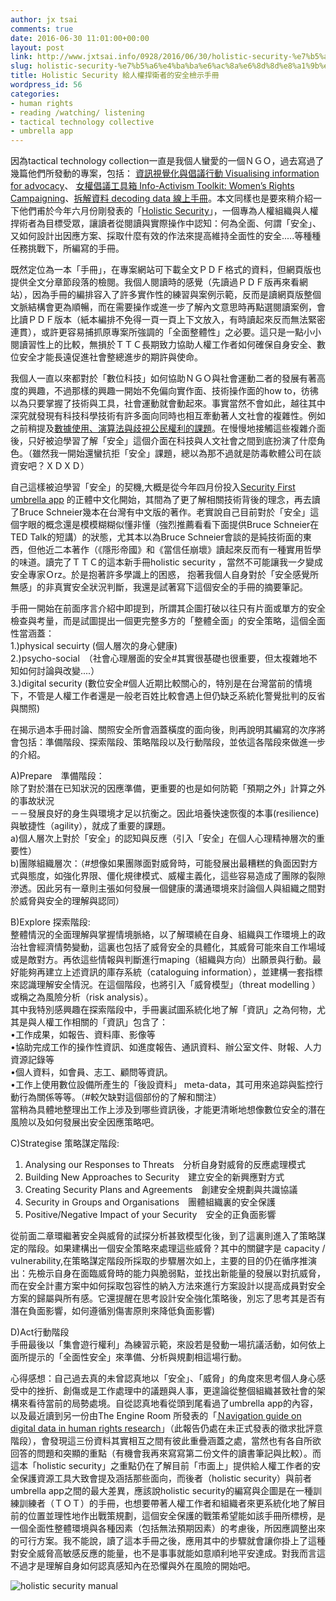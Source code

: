 ```yaml
---
author: jx tsai
comments: true
date: 2016-06-30 11:01:00+00:00
layout: post
link: http://www.jxtsai.info/0928/2016/06/30/holistic-security-%e7%b5%a6%e4%ba%ba%e6%ac%8a%e6%8d%8d%e8%a1%9b%e8%80%85%e7%9a%84%e5%ae%89%e5%85%a8%e6%aa%a2%e7%a4%ba%e6%89%8b%e5%86%8a/
slug: holistic-security-%e7%b5%a6%e4%ba%ba%e6%ac%8a%e6%8d%8d%e8%a1%9b%e8%80%85%e7%9a%84%e5%ae%89%e5%85%a8%e6%aa%a2%e7%a4%ba%e6%89%8b%e5%86%8a
title: Holistic Security 給人權捍衛者的安全檢示手冊
wordpress_id: 56
categories:
- human rights
- reading /watching/ listening
- tactical technology collective
- umbrella app
---
```


因為tactical technology collection一直是我個人蠻愛的一個ＮＧＯ，過去寫過了幾篇他們所發動的專案，包括： [資訊視覺化與倡議行動 Visualising information for advocacy](http://self.jxtsai.info/2014/11/visualising-information-for-advocacy.html)、 [女權倡議工具箱 Info-Activism Toolkit: Women’s Rights Campaigning](https://www.jxtsai.info/blog/archives/1557)、[拆解資料 decoding data 線上手冊](https://www.jxtsai.info/blog/archives/2486)。本文同樣也是要來稍介紹一下他們甫於今年六月份剛發表的「[Holistic Security](https://holistic-security.tacticaltech.org/)」，一個專為人權組織與人權捍術者為目標受眾，讓讀者從閱讀與實際操作中認知：何為全面、何謂「安全」、又如何設計出因應方案、採取什麼有效的作法來提高維持全面性的安全.....等種種任務挑戰下，所編寫的手冊。  
  
既然定位為一本「手冊」，在專案網站可下載全文ＰＤＦ格式的資料，但網頁版也提供全文分章節段落的檢閱。我個人閱讀時的感覺（先讀過ＰＤＦ版再來看網站），因為手冊的編排容入了許多實作性的練習與案例示範，反而是讀網頁版整個文脈結構會更為順暢，而在需要操作或進一步了解內文意思時再點選閱讀案例，會比讀ＰＤＦ版本（紙本編排不免得一頁一頁上下文放入，有時讀起來反而無法緊密連貫），或許更容易捕抓原專案所強調的「全面整體性」之必要。這只是一點小小閱讀習性上的比較，無損於ＴＴＣ長期致力協助人權工作者如何確保自身安全、數位安全才能長遠促進社會整總進步的期許與使命。  
  
我個人一直以來都對於「數位科技」如何協助ＮＧＯ與社會運動二者的發展有著高度的興趣，不過那樣的興趣一開始不免偏向實作面、技術操作面的how to，彷彿以為只要掌握了技術與工具，社會運動就會動起來。事實當然不會如此，越往其中深究就發現有科技科學技術有許多面向同時也相互牽動著人文社會的複雜性。例如之前稍提及[數據使用、演算法與歧視公民權利的課題](http://self.jxtsai.info/2016/06/big-data-report.html)。在慢慢地接觸這些複雜介面後，只好被迫學習了解「安全」這個介面在科技與人文社會之間到底扮演了什麼角色。（雖然我一開始還蠻抗拒「安全」課題，總以為那不過就是防毒軟體公司在談資安吧？ＸＤＸＤ）  
  
自己這樣被迫學習「安全」的契機,大概是從今年四月份投入[Security First umbrella app](http://self.jxtsai.info/2016/06/security-first-umbrella-app.html) 的正體中文化開始，其間為了更了解相關技術背後的理念，再去讀了Bruce Schneier幾本在台灣有中文版的著作。老實說自己目前對於「安全」這個字眼的概念還是模模糊糊似懂非懂（強烈推薦看看下面提供Bruce Schneier在TED Talk的短講）的狀態，尤其本以為Bruce Schneier會談的是純技術面的東西，但他近二本著作（《隱形帝國》和《當信任崩壞》讀起來反而有一種實用哲學的味道。讀完了ＴＴＣ的這本新手冊holistic security ，當然不可能讓我一夕變成安全專家Ｏrz。於是抱著許多學識上的困惑， 抱著我個人自身對於「安全感覺所無感」的非真實安全狀況判斷，我還是試著寫下這個安全的手冊的摘要筆記。  
  
  
  
手冊一開始在前面序言介紹中即提到，所謂其企圖打破以往只有片面或單方的安全檢查與考量，而是試圖提出一個更完整多方的「整體全面」的安全策略，這個全面性當涵蓋：  
1.)physical secuirty (個人層次的身心健康)  
2.)psycho-social　（社會心理層面的安全#其實很基礎也很重要，但太複雜地不知如何討論與改變....）  
3.)digital security (數位安全#個人近期比較關心的，特別是在台灣當前的情境下，不管是人權工作者還是一般老百姓比較會遇上但仍缺乏系統化警覺批判的反省與關照)  
  
在揭示過本手冊討論、關照安全所會涵蓋橫度的面向後，則再說明其編寫的次序將會包括：準備階段、探索階段、策略階段以及行動階段，並依這各階段來做進一步的介紹。  
  
A)Prepare　準備階段：  
除了對於潛在已知狀況的因應準備，更重要的也是如何防範「預期之外」計算之外的事故狀況  
－－發展良好的身生與環境才足以抗衡之。因此培養快速恢復的本事(resilience)與敏捷性（agility），就成了重要的課題。  
a)個人層次上對於「安全」的認知與反應（引入「安全」在個人心理精神層次的重要性）  
b)團隊組織層次：（#想像如果團隊面對威脅時，可能發展出最糟糕的負面因對方式與態度，如強化界限、僵化規律模式、威權主義化，這些容易造成了團隊的裂隙滲透。因此另有一章則主張如何發展一個健康的溝通環境來討論個人與組織之間對於威脅與安全的理解與認同）  
  
B)Explore 探索階段:  
整體情況的全面理解與掌握情境脈絡，以了解環繞在自身、組織與工作環境上的政治社會經濟情勢變動，這裏也包括了威脅安全的具體化，其威脅可能來自工作場域或是敵對方。再依這些情報與判斷進行maping（組織與方向）出願景與行動。最好能夠再建立上述資訊的庫存系統（cataloguing information），並建構一套指標來認識理解安全情況。在這個階段，也將引入「威脅模型」（threat modelling ）或稱之為風險分析（risk analysis）。  
其中我特別感興趣在探索階段中，手冊裏試圖系統化地了解「資訊」之為何物，尤其是與人權工作相關的「資訊」包含了：  
•工作成果，如報告、資料庫、影像等  
•協助完成工作的操作性資訊、如進度報告、通訊資料、辦公室文件、財報、人力資源記錄等  
•個人資料，如會員、志工、顧問等資訊。  
•工作上使用數位設備所產生的「後設資料」 meta-data，其可用來追踪與監控行動行為關係等等。（#較欠缺對這個部份的了解和關注）  
當稍為具體地整理出工作上涉及到哪些資訊後，才能更清晰地想像數位安全的潛在風險以及如何發展出安全因應策略吧。  
  
C)Strategise 策略謀定階段:  
1. Analysing our Responses to Threats　分析自身對威脅的反應處理模式  
2. Building New Approaches to Security　建立安全的新興應對方式  
3. Creating Security Plans and Agreements　創建安全規劃與共識協議  
4. Security in Groups and Organisations　團體組織裏的安全保護  
5. Positive/Negative Impact of your Security　安全的正負面影響  
  
從前面二章環繼著安全與威脅的試探分析甚致模型化後，到了這裏則進入了策略謀定的階段。如果建構出一個安全策略來處理這些威脅？其中的關鍵字是 capacity / vulnerability,在策略謀定階段所採取的步驟層次如上，主要的目的仍在循序推演出：先檢示自身在面臨威脅時的能力與脆弱點，並找出新能量的發展以對抗威脅，而在安全計畫方案中如何採取包容性的納入方法來進行方案設計以提高成員對安全方案的歸屬與所有感。它還提醒在思考設計安全強化策略後，別忘了思考其是否有潛在負面影響，如何遵循別傷害原則來降低負面影響)  
  
D)Act行動階段  
手冊最後以「集會遊行權利」為練習示範，來設若是發動一場抗議活動，如何依上面所提示的「全面性安全」來準備、分析與規劃相這場行動。  
  
心得感想：自己過去真的未曾認真地以「安全」、「威脅」的角度來思考個人身心感受中的挫折、創傷或是工作處理中的議題與人事，更遑論從整個組織甚致社會的架構來看待當前的局勢處境。自從認真地看從頭到尾看過了umbrella app的內容，以及最近讀到另一份由The Engine Room 所發表的「[Ｎavigation guide on digital data in human rights research](https://www.theengineroom.org/community-consultation-navigation-guide-on-digital-data-in-human-rights-research/)」（此報告仍處在未正式發表的徵求批評意階段），會發現這三份資料其實相互之間有彼此重疊涵蓋之處，當然也有各自所欲回答的問題和突顯的重點（有機會我再來寫寫第二份文件的讀書筆記與比較）。而這本「holistic security」之重點仍在了解目前「市面上」提供給人權工作者的安全保護資源工具大致會提及涵括那些面向，而後者（holistic security）與前者umbrella app之間的最大差異，應該說holistic security的編寫與企圖是在一種訓練訓練者（ＴＯＴ）的手冊，也想要帶著人權工作者和組織者來更系統化地了解目前的位置並理性地作出戰策規劃，這個安全保護的戰策希望能如該手冊所標榜，是一個全面性整體環境與各種因素（包括無法預期因素）的考慮後，所因應調整出來的可行方案。我不能說，讀了這本手冊之後，應用其中的步驟就會讓你掛上了這種對安全威脅高敏感反應的能量，也不是事事就能如意順利地平安達成。對我而言這不過才是理解自身如何認真感知內在恐懼與外在風險的開始吧。  
  
![holistic security manual](https://1.bp.blogspot.com/-dX5Pri8ah5M/V30cQ1ljK2I/AAAAAAAAKPY/cdzTj8geuBonEyX6jYCT4e9qDG-H1bu1QCLcB/s1600/cover.jpg)
